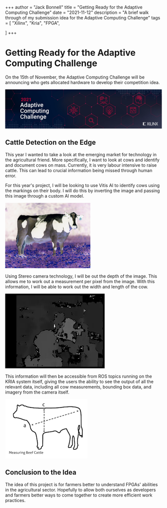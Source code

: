 +++
author = "Jack Bonnell"
title = "Getting Ready for the Adaptive Computing Challenge"
date = "2021-11-12"
description = "A brief walk through of my submission idea for the Adaptive Computing Challenge"
tags = [
    "Xilinx",
    "Kria",
    "FPGA",

]
+++

# Getting Ready for the Adaptive Computing Challenge

On the 15th of November, the Adaptive Computing Challenge will be announcing who gets allocated hardware to develop their competition idea.

![Adaptive Banner](/img/Adaptive_Banner.png)

 ## Cattle Detection on the Edge

This year I wanted to take a look at the emerging market for technology in the agricultural friend. More specifically, I want to look at cows and identify and document cows on mass. Currently, it is very labour intensive to raise cattle. This can lead to crucial information being missed through human error.

For this year's project, I will be looking to use Vitis AI to identify cows using the markings on their body.  I will do this by inverting the image and passing this image through a custom AI model.

![inverted Cow](/img/inverted_cow_image.png)

Using Stereo camera technology, I will be out the depth of the image. This allows me to work out a measurement per pixel from the image. With this information, I will be able to work out the width and length of the cow.

![Depth](/img/depth_disparity.png)

This information will then be accessible from ROS topics running on the KRIA system itself, giving the users the ability to see the output of all the relevant data, including all cow measurements, bounding box data, and imagery from the camera itself.

![cow](/img/measure_cow.png)

## Conclusion to the Idea

The idea of this project is for farmers better to understand FPGAs' abilities in the agricultural sector. Hopefully to allow both ourselves as developers and farmers better ways to come together to create more efficient work practices.